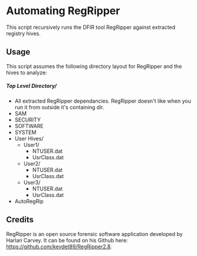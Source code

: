 # Automating RegRipper

This script recursively runs the DFIR tool RegRipper against extracted registry hives.

## Usage

This script assumes the following directory layout for RegRipper and the hives to analyze:

##### Top Level Directory/
 - All extracted RegRipper dependancies. RegRipper doesn't like when you run it from outside it's containing dir.
 - SAM
 - SECURITY
 - SOFTWARE
 - SYSTEM
 - User Hives/
     - User1/
         - NTUSER.dat
         - UsrClass.dat
     - User2/
         - NTUSER.dat
         - UsrClass.dat
     - User3/
         - NTUSER.dat
         - UsrClass.dat
 - AutoRegRip



## Credits

RegRipper is an open source forensic software application developed by Harlan Carvey. It can be found on his Github here: https://github.com/keydet89/RegRipper2.8.

